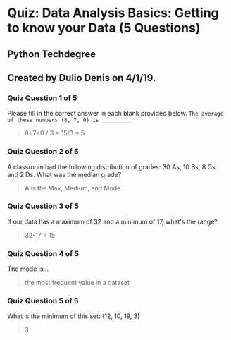 # Quiz: Data Analysis Basics: Getting to know your Data (5 Questions)
## Python Techdegree
## Created by Dulio Denis on 4/1/19.

### Quiz Question 1 of 5
Please fill in the correct answer in each blank provided below.
```The average of these numbers (8, 7, 0) is _________```
> 8+7+0 / 3 = 15/3 = 5

### Quiz Question 2 of 5
A classroom had the following distribution of grades: 30 As, 10 Bs, 8 Cs, and 2 Ds. What was the median grade?
> A is the Max, Medium, and Mode

### Quiz Question 3 of 5
If our data has a maximum of 32 and a minimum of 17, what's the range?
> 32-17 = 15

### Quiz Question 4 of 5
The mode is...
> the most frequent value in a dataset

### Quiz Question 5 of 5
What is the minimum of this set: (12, 10, 19, 3)
> 3
